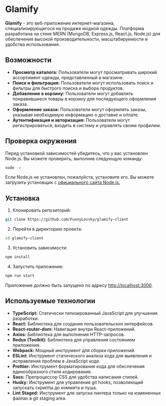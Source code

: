 # Glamify

**Glamify** - это веб-приложение интернет-магазина, специализирующегося на продаже модной одежды. Платформа разработана на стеке MERN (MongoDB, Express.js, React.js, Node.js) для обеспечения высокой производительности, масштабируемости и удобства использования.

## Возможности

-   **Просмотр каталога:** Пользователи могут просматривать широкий ассортимент одежды, представленный в магазине.
-   **Поиск и фильтрация:** Пользователи могут использовать поиск и фильтры для быстрого поиска и выбора продуктов.
-   **Добавление в корзину:** Пользователи могут добавлять понравившиеся товары в корзину для последующего оформления заказа.
-   **Оформление заказа:** Пользователи могут оформлять заказы, указывая необходимую информацию о доставке и оплате.
-   **Аутентификация и авторизация:** Пользователи могут регистрироваться, входить в систему и управлять своим профилем.

## Проверка окружения

Перед установкой зависимостей убедитесь, что у вас установлен Node.js. Вы можете проверить, выполнив следующую команду:

```bash
node -v
```

Если Node.js не установлен, пожалуйста, установите его. Вы можете загрузить установщик с [официального сайта Node.js.](https://nodejs.org/)

## Установка

1. Клонировать репозиторий:

```bash
git clone https://github.com/FunnyLovsky/glamify-client
```

2. Перейти в директорию проекта:

```bash
cd glamify-client
```

3. Установить зависимости:

```bash
npm install
```

4. Запустить приложение:

```bash
npm run start
```

Приложение должно быть запущено по адресу [http://localhost:3000](http://localhost:3000).

## Используемые технологии

-   **TypeScript:** Статически типизированный JavaScript для улучшения разработки.
-   **React:** Библиотека для создания пользовательских интерфейсов.
-   **React-router-dom:** Навигация внутри React-приложений.
-   **Axios:** Библиотека для выполнения HTTP-запросов.
-   **Redux (Toolkit):** Библиотека для управления состоянием приложения.
-   **Webpack:** Мощный инструмент для сборки приложений.
-   **ESLint:** Инструмент статического анализа кода для выявления и исправления проблем в JavaScript коде.
-   **Prettier:** Инструмент форматирования кода для обеспечения единообразного стиля кодирования.
-   **Sass:** Препроцессор CSS для удобства написания стилей.
-   **Husky:** Инструмент для управления git hooks, позволяющий запускать скрипты до коммита и пуша.
-   **Lint Staged:** Инструмент для запуска линтера только на измененных файлах в git staging area.
